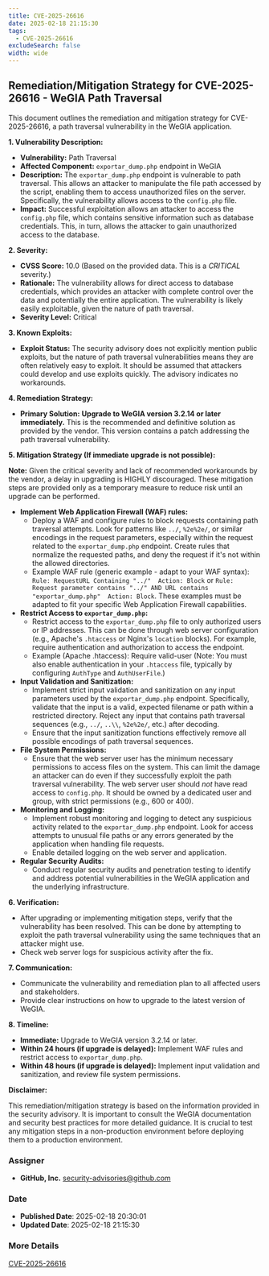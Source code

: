 ```yaml
---
title: CVE-2025-26616
date: 2025-02-18 21:15:30
tags:
  - CVE-2025-26616
excludeSearch: false
width: wide
---
```


## Remediation/Mitigation Strategy for CVE-2025-26616 - WeGIA Path Traversal

This document outlines the remediation and mitigation strategy for CVE-2025-26616, a path traversal vulnerability in the WeGIA application.

**1. Vulnerability Description:**

*   **Vulnerability:** Path Traversal
*   **Affected Component:** `exportar_dump.php` endpoint in WeGIA
*   **Description:** The `exportar_dump.php` endpoint is vulnerable to path traversal. This allows an attacker to manipulate the file path accessed by the script, enabling them to access unauthorized files on the server.  Specifically, the vulnerability allows access to the `config.php` file.
*   **Impact:** Successful exploitation allows an attacker to access the `config.php` file, which contains sensitive information such as database credentials.  This, in turn, allows the attacker to gain unauthorized access to the database.

**2. Severity:**

*   **CVSS Score:** 10.0 (Based on the provided data. This is a *CRITICAL* severity.)
*   **Rationale:** The vulnerability allows for direct access to database credentials, which provides an attacker with complete control over the data and potentially the entire application. The vulnerability is likely easily exploitable, given the nature of path traversal.
*   **Severity Level:** Critical

**3. Known Exploits:**

*   **Exploit Status:**  The security advisory does not explicitly mention public exploits, but the nature of path traversal vulnerabilities means they are often relatively easy to exploit.  It should be assumed that attackers could develop and use exploits quickly. The advisory indicates no workarounds.

**4. Remediation Strategy:**

*   **Primary Solution:** **Upgrade to WeGIA version 3.2.14 or later immediately.** This is the recommended and definitive solution as provided by the vendor.  This version contains a patch addressing the path traversal vulnerability.

**5. Mitigation Strategy (If immediate upgrade is not possible):**

**Note:** Given the critical severity and lack of recommended workarounds by the vendor, a delay in upgrading is HIGHLY discouraged.  These mitigation steps are provided only as a temporary measure to reduce risk until an upgrade can be performed.

*   **Implement Web Application Firewall (WAF) rules:**
    *   Deploy a WAF and configure rules to block requests containing path traversal attempts. Look for patterns like `../`, `%2e%2e/`, or similar encodings in the request parameters, especially within the request related to the `exportar_dump.php` endpoint.  Create rules that normalize the requested paths, and deny the request if it's not within the allowed directories.
    *   Example WAF rule (generic example - adapt to your WAF syntax):  `Rule: RequestURL Containing "../"  Action: Block` or `Rule: Request parameter contains "../" AND URL contains "exportar_dump.php"  Action: Block`.  These examples must be adapted to fit your specific Web Application Firewall capabilities.
*   **Restrict Access to `exportar_dump.php`:**
    *   Restrict access to the `exportar_dump.php` file to only authorized users or IP addresses. This can be done through web server configuration (e.g., Apache's `.htaccess` or Nginx's `location` blocks).  For example, require authentication and authorization to access the endpoint.
    *   Example (Apache .htaccess):
                <Files exportar_dump.php>
        Require valid-user
        </Files>
                (Note:  You must also enable authentication in your `.htaccess` file, typically by configuring `AuthType` and `AuthUserFile`.)
*   **Input Validation and Sanitization:**
    *   Implement strict input validation and sanitization on any input parameters used by the `exportar_dump.php` endpoint.  Specifically, validate that the input is a valid, expected filename or path within a restricted directory.  Reject any input that contains path traversal sequences (e.g., `../`, `..\\`, `%2e%2e/`, etc.) after decoding.
    *   Ensure that the input sanitization functions effectively remove all possible encodings of path traversal sequences.
*   **File System Permissions:**
    *   Ensure that the web server user has the minimum necessary permissions to access files on the system. This can limit the damage an attacker can do even if they successfully exploit the path traversal vulnerability.  The web server user should *not* have read access to `config.php`.  It should be owned by a dedicated user and group, with strict permissions (e.g., 600 or 400).
*   **Monitoring and Logging:**
    *   Implement robust monitoring and logging to detect any suspicious activity related to the `exportar_dump.php` endpoint. Look for access attempts to unusual file paths or any errors generated by the application when handling file requests.
    *   Enable detailed logging on the web server and application.
*   **Regular Security Audits:**
    *   Conduct regular security audits and penetration testing to identify and address potential vulnerabilities in the WeGIA application and the underlying infrastructure.

**6. Verification:**

*   After upgrading or implementing mitigation steps, verify that the vulnerability has been resolved. This can be done by attempting to exploit the path traversal vulnerability using the same techniques that an attacker might use.
*   Check web server logs for suspicious activity after the fix.

**7. Communication:**

*   Communicate the vulnerability and remediation plan to all affected users and stakeholders.
*   Provide clear instructions on how to upgrade to the latest version of WeGIA.

**8. Timeline:**

*   **Immediate:** Upgrade to WeGIA version 3.2.14 or later.
*   **Within 24 hours (if upgrade is delayed):** Implement WAF rules and restrict access to `exportar_dump.php`.
*   **Within 48 hours (if upgrade is delayed):** Implement input validation and sanitization, and review file system permissions.

**Disclaimer:**

This remediation/mitigation strategy is based on the information provided in the security advisory.  It is important to consult the WeGIA documentation and security best practices for more detailed guidance. It is crucial to test any mitigation steps in a non-production environment before deploying them to a production environment.

### Assigner
- **GitHub, Inc.** <security-advisories@github.com>

### Date
- **Published Date**: 2025-02-18 20:30:01
- **Updated Date**: 2025-02-18 21:15:30

### More Details
[CVE-2025-26616](https://www.cvedetails.com/cve/CVE-2025-26616)